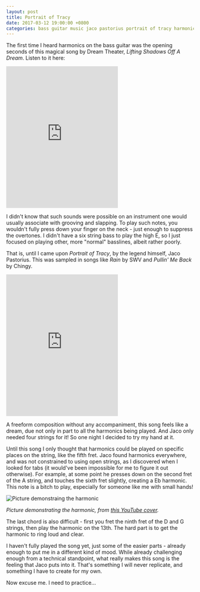 ```yaml
---
layout: post
title: Portrait of Tracy
date: 2017-03-12 19:00:00 +0800
categories: bass guitar music jaco pastorius portrait of tracy harmonics
---
```


The first time I heard harmonics on the bass guitar was the opening seconds of this magical song by Dream Theater, _Lifting Shadows Off A Dream_. Listen to it here:

<iframe src="https://embed.spotify.com/?uri=spotify%3Atrack%3A3i7Sf5VNs33vDMBzUe8H5A" width="300" height="380" frameborder="0" allowtransparency="true"></iframe>

I didn't know that such sounds were possible on an instrument one would usually associate with grooving and slapping. To play such notes, you wouldn't fully press down your finger on the neck - just enough to suppress the overtones. I didn't have a six string bass to play the high E, so I just focused on playing other, more "normal" basslines, albeit rather poorly.

That is, until I came upon _Portrait of Tracy_, by the legend himself, Jaco Pastorius. This was sampled in songs like _Rain_ by SWV and _Pullin' Me Back_ by Chingy.

<iframe src="https://embed.spotify.com/?uri=spotify%3Atrack%3A2Fc3GG0g44NbggiPUKM7AG" width="300" height="380" frameborder="0" allowtransparency="true"></iframe>

A freeform composition without any accompaniment, this song feels like a dream, due not only in part to all the harmonics being played. And Jaco only needed four strings for it! So one night I decided to try my hand at it.

Until this song I only thought that harmonics could be played on specific places on the string, like the fifth fret. Jaco found harmonics everywhere, and was not constrained to using open strings, as I discovered when I looked for tabs (it would've been impossible for me to figure it out otherwise). For example, at some point he presses down on the second fret of the A string, and touches the sixth fret slightly, creating a Eb harmonic. This note is a bitch to play, especially for someone like me with small hands!

![Picture demonstraing the harmonic](http://i.imgur.com/pxe2nYa.png)

_Picture demonstrating the harmonic, from [this YouTube cover](https://youtu.be/ahSS8Rwwtao)._

The last chord is also difficult - first you fret the ninth fret of the D and G strings, then play the harmonic on the 13th. The hard part is to get the harmonic to ring loud and clear.

I haven't fully played the song yet, just some of the easier parts - already enough to put me in a different kind of mood. While already challenging enough from a technical standpoint, what really makes this song is the feeling that Jaco puts into it. That's something I will never replicate, and something I have to create for my own.

Now excuse me. I need to practice...
